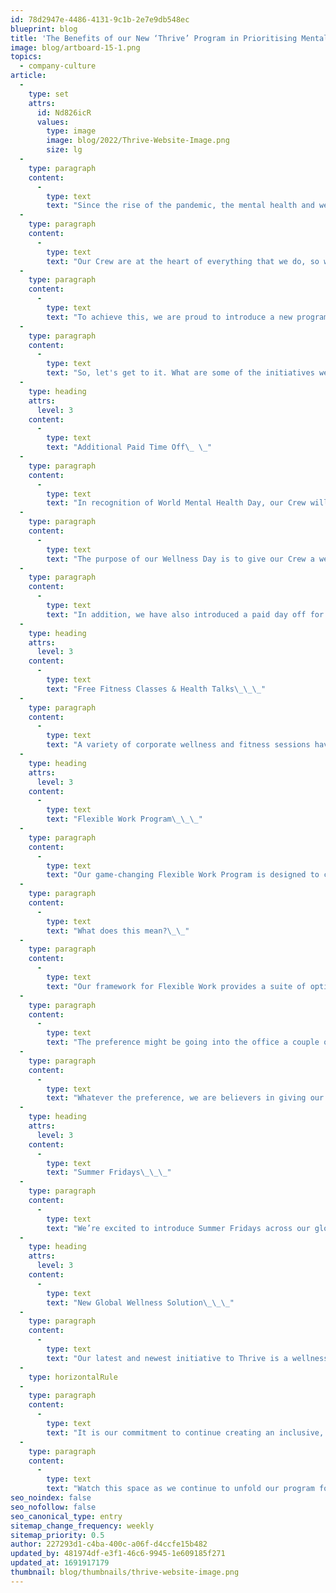 ```yaml
---
id: 78d2947e-4486-4131-9c1b-2e7e9db548ec
blueprint: blog
title: 'The Benefits of our New ‘Thrive’ Program in Prioritising Mental Health and Well-Being'
image: blog/artboard-15-1.png
topics:
  - company-culture
article:
  -
    type: set
    attrs:
      id: Nd826icR
      values:
        type: image
        image: blog/2022/Thrive-Website-Image.png
        size: lg
  -
    type: paragraph
    content:
      -
        type: text
        text: "Since the rise of the pandemic, the mental health and well-being of our people is a key focus area that we've committed to heavily investing in. \_"
  -
    type: paragraph
    content:
      -
        type: text
        text: "Our Crew are at the heart of everything that we do, so we're always on the lookout to implement new initiatives that can help our incredible people be their best selves both at work and home.\_"
  -
    type: paragraph
    content:
      -
        type: text
        text: "To achieve this, we are proud to introduce a new program called ‘Thrive’, enabled by our People & Culture team, which reinforces the value of employee mental health and well-being through a range of initiatives and activities for 2022 and beyond. \_"
  -
    type: paragraph
    content:
      -
        type: text
        text: "So, let's get to it. What are some of the initiatives we’ve implemented?\_\_"
  -
    type: heading
    attrs:
      level: 3
    content:
      -
        type: text
        text: "Additional Paid Time Off\_ \_"
  -
    type: paragraph
    content:
      -
        type: text
        text: "In recognition of World Mental Health Day, our Crew will now receive one paid Wellness Day Off each year.\_\_"
  -
    type: paragraph
    content:
      -
        type: text
        text: "The purpose of our Wellness Day is to give our Crew a well-deserved break that provides dedicated time and space for them to stop, relax and rejuvenate. We understand the demands of work and meeting deadlines, but we also understand the importance of letting our Crew reset and recharge by giving their bodies, minds and souls some much-needed rest to better balance their professional and personal lives.\_\_"
  -
    type: paragraph
    content:
      -
        type: text
        text: "In addition, we have also introduced a paid day off for giving back to the community called ‘Give Back’ day so our Crew can dedicate time to volunteer for a cause that’s close to their hearts.\_\_"
  -
    type: heading
    attrs:
      level: 3
    content:
      -
        type: text
        text: "Free Fitness Classes & Health Talks\_\_\_"
  -
    type: paragraph
    content:
      -
        type: text
        text: "A variety of corporate wellness and fitness sessions have also been included in the program such as free Yoga, Pilates, HIIT and Meditation classes. In addition, a series of educational health talks by inspirational guest speakers will also be included who share their insights for living a healthier lifestyle.\_\_"
  -
    type: heading
    attrs:
      level: 3
    content:
      -
        type: text
        text: "Flexible Work Program\_\_\_"
  -
    type: paragraph
    content:
      -
        type: text
        text: "Our game-changing Flexible Work Program is designed to create a collaborative culture that meets our business, team and individual needs as we operate in a new world.\_\_"
  -
    type: paragraph
    content:
      -
        type: text
        text: "What does this mean?\_\_"
  -
    type: paragraph
    content:
      -
        type: text
        text: "Our framework for Flexible Work provides a suite of options for our current and future Crew because we understand there is no ‘one size fits all' approach to flex work.\_\_"
  -
    type: paragraph
    content:
      -
        type: text
        text: "The preference might be going into the office a couple of days a week to engage with teams and other colleagues, collaborate, share ideas and socialise. On the other hand, working from home can provide more time for focused work and the flexibility to prioritise your days as needed. \_"
  -
    type: paragraph
    content:
      -
        type: text
        text: "Whatever the preference, we are believers in giving our Crew the balance and flexibility they need so that they never miss an important life or work moment.\_\_"
  -
    type: heading
    attrs:
      level: 3
    content:
      -
        type: text
        text: "Summer Fridays\_\_\_"
  -
    type: paragraph
    content:
      -
        type: text
        text: "We’re excited to introduce Summer Fridays across our global offices as another benefit of our Thrive program. This initiative allows our Crew to make the most of their summer when the season begins in their region. This means the opportunity to enjoy a more compacted work week during the summer period that allows for an early finish or late start on Fridays! \_"
  -
    type: heading
    attrs:
      level: 3
    content:
      -
        type: text
        text: "New Global Wellness Solution\_\_\_"
  -
    type: paragraph
    content:
      -
        type: text
        text: "Our latest and newest initiative to Thrive is a wellness solution for our global Crew to access free and confidential support from clinical psychologists and social workers to help with life's ups and downs. This program provides our Crew with the opportunity (whenever they need it) to access support for their emotional, mental, financial, occupational or physical well-being.\_\_"
  -
    type: horizontalRule
  -
    type: paragraph
    content:
      -
        type: text
        text: "It is our commitment to continue creating an inclusive, progressive workplace culture that is responsive to the current and future needs of our business, our people and how we operate as ONE global team. With this in mind, our People & Culture and Senior Leadership Team will be working together to establish more initiatives that can play an integral role in developing and empowering our people. \_"
  -
    type: paragraph
    content:
      -
        type: text
        text: "Watch this space as we continue to unfold our program for Thrive with the goal of continuously creating exceptional experiences for our current and future Coates Crew.\_"
seo_noindex: false
seo_nofollow: false
seo_canonical_type: entry
sitemap_change_frequency: weekly
sitemap_priority: 0.5
author: 227293d1-c4ba-400c-a06f-d4ccfe15b482
updated_by: 481974df-e3f1-46c6-9945-1e609185f271
updated_at: 1691917179
thumbnail: blog/thumbnails/thrive-website-image.png
---
```

